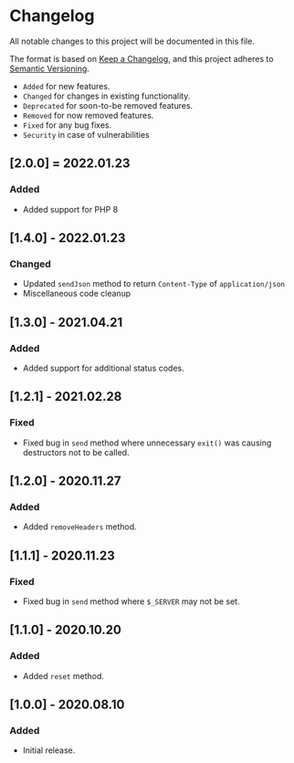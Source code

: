 # Changelog

All notable changes to this project will be documented in this file.

The format is based on [Keep a Changelog](https://keepachangelog.com/en/1.0.0/),
and this project adheres to [Semantic Versioning](https://semver.org/spec/v2.0.0.html).

- `Added` for new features.
- `Changed` for changes in existing functionality.
- `Deprecated` for soon-to-be removed features.
- `Removed` for now removed features.
- `Fixed` for any bug fixes.
- `Security` in case of vulnerabilities

## [2.0.0] = 2022.01.23

### Added

- Added support for PHP 8

## [1.4.0] - 2022.01.23

### Changed

- Updated `sendJson` method to return `Content-Type` of `application/json`
- Miscellaneous code cleanup

## [1.3.0] - 2021.04.21

### Added

- Added support for additional status codes.

## [1.2.1] - 2021.02.28

### Fixed

- Fixed bug in `send` method where unnecessary `exit()` was causing destructors not to be called.

## [1.2.0] - 2020.11.27

### Added

- Added `removeHeaders` method.

## [1.1.1] - 2020.11.23

### Fixed

- Fixed bug in `send` method where `$_SERVER` may not be set.

## [1.1.0] - 2020.10.20

### Added

- Added `reset` method.

## [1.0.0] - 2020.08.10

### Added

- Initial release.